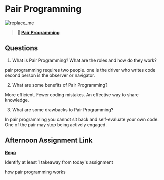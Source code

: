 # Pair Programming

![replace_me](https://codeworks.blob.core.windows.net/public/assets/img/illustrations/placeholder.svg)

> **📖 [Pair Programming](https://codeworksacademy.com/fs-student-guide/resources/wk7/01-Pair-Programming)**

## Questions

1. What is Pair Programming? What are the roles and how do they work?

pair programming requires two people.
 one is the driver who writes code
 second  person is the observer or navigator.


2. What are some benefits of Pair Programming?

More efficient.
Fewer coding mistakes.
An effective way to share knowledge.


3. What are some drawbacks to Pair Programming?

In pair programming you cannot sit back and self-evaluate your own code.
One of the pair may stop being actively engaged.


## Afternoon Assignment Link

**[Repo](https://github.com/ZachYentsch/planIt.git)**

Identify at least 1 takeaway from today's assignment

how pair programming works
